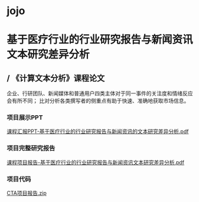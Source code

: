 # jojo
# 基于医疗行业的行业研究报告与新闻资讯文本研究差异分析
/ 《计算文本分析》课程论文
---
企业、行研团队、新闻媒体和普通用户四类主体对于同一事件的关注度和情绪反应会有所不同；
比对分析各类撰写者的侧重点有助于快速、准确地获取市场信息。

### 项目展示PPT
[课程汇报PPT-基于医疗行业的行业研究报告与新闻资讯的文本研究差异分析.pdf](https://github.com/glory-unbeaten/jojo/files/12083039/PPT-._.%2B.pdf)

### 项目完整研究报告
[课程项目报告-基于医疗行业的行业研究报告与新闻资讯文本研究差异分析.pdf](https://github.com/glory-unbeaten/jojo/files/12083033/-._.%2B.pdf)

### 项目代码
[CTA项目报告.zip](https://github.com/glory-unbeaten/jojo/files/12083134/CTA.zip)
